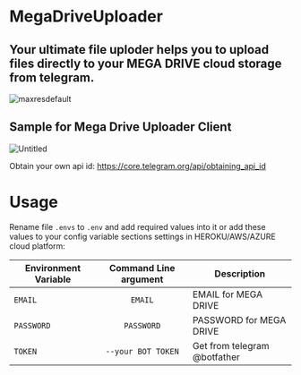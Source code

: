 # MegaDriveUploader
## Your ultimate file uploder helps you to upload files directly to your MEGA DRIVE cloud storage from telegram.

![maxresdefault](https://user-images.githubusercontent.com/72473589/124545699-23d2e480-de47-11eb-83fd-a32c1352c6ab.jpg)

## Sample for Mega Drive Uploader Client
![Untitled](https://user-images.githubusercontent.com/72473589/125878039-32d7a5de-7cd9-48e0-8c37-aea2af6f36d2.png)

Obtain your own api id: https://core.telegram.org/api/obtaining_api_id

# Usage

Rename file `.envs` to `.env` and add required values into it or
add these values to your config variable sections settings in HEROKU/AWS/AZURE cloud platform:

| Environment Variable     | Command Line argument | Description                                                  
|--------------------------|:-----------------------:|---------------------------------------------------------------|
| `EMAIL`                    | `EMAIL`               | EMAIL for MEGA DRIVE                | 
| `PASSWORD`                 | `PASSWORD`            | PASSWORD  for MEGA DRIVE                |
| `TOKEN`                    | `--your BOT TOKEN`      | Get from telegram @botfather |                              |


